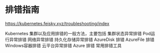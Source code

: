 # 排错指南
https://kubernetes.feisky.xyz/troubleshooting/index

Kubernetes 集群以及应用排错的一般方法，主要包括
集群状态异常排错
Pod运行异常排错
网络异常排错
持久化存储异常排错
    AzureDisk 排错
    AzureFile 排错
Windows容器排错
云平台异常排错
    Azure 排错
常用排错工具